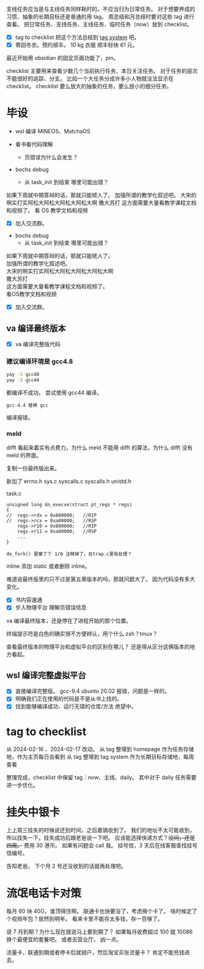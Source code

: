 支线任务应当是与主线任务同样耗时的，不应当归为日常任务。
对于想要养成的习惯、抽象的长期目标还是普通的用 tag。
周总结和月总结时要对这些 tag 进行查看。
把日常任务、支线任务、主线任务、临时任务（now）放到 checklist。

* [X] tag to checklist
  把这个方法总结到 [tag system](tag%20system.md) 吧。
* [X] 寄回冬衣。预约顺丰。
  10 kg 衣服 顺丰标快 61 元。

最近开始用 obsidian 的固定页面功能了，pin。

checklist 主要用来查看少数几个当前执行任务、本日关注任务。
对于任务的层次不能很好的追踪、分支。
比如一个大任务分成许多小人物就没法显示在 checklist。
checklist 要么放大的抽象的任务，要么放小的细分任务。

# 毕设

* wsl 编译 MINEOS、MatchaOS
* 看书看代码理解

  * 页错误为什么会发生？
* bochs debug

  * 从 task_init 到结束 哪里可能出错？

如果下周就中期答辩的话，那就只能唬人了。
加强所谓的教学化叙述吧。
大宋的啊实打实阿松大阿松大阿松大阿松大啊
撒大苏打
这方面需要大量看教学课程文档和视频了。
看 OS 教学文档和视频

* [X] 加入交流群。
- bochs debug
  - 从 task_init 到结束 哪里可能出错？

如果下周就中期答辩的话，那就只能唬人了。  
加强所谓的教学化叙述吧。  
大宋的啊实打实阿松大阿松大阿松大阿松大啊  
撒大苏打  
这方面需要大量看教学课程文档和视频了。  
看OS教学文档和视频

- [X] 加入交流群。

## va 编译最终版本

- [X] va 编译完整版代码

### 建议编译环境是 gcc4.8

```bash
yay -S gcc48
yay -S gcc44
```

都编译不成功。
尝试使用 gcc44 编译。

```
gcc-4.4 替换 gcc 
```

编译报错。

### meld

difft 看起来着实有点费力，为什么 meld 不能用 difft 的算法，为什么 difft 没有 meld 的界面。

复制一份最终版出来。

新加了
errno.h
sys.c
syscalls.c
syscalls.h
unistd.h

task.c

```
unsigned long do_execve(struct pt_regs * regs)
{
//	regs->rdx = 0x800000;	//RIP
//	regs->rcx = 0xa00000;	//RSP
	regs->r10 = 0x800000;	//RIP
	regs->r11 = 0xa00000;	//RSP	
	...
}

do_fork() 里塞了个 1/0 注释掉了。在trap.c里有处理？
```

inline 添加 static 或者删除 inline。

难道说最终版里的只不过是第五章版本的吗，那就问题大了。
因为代码没有多大变化。

- [X] 书内容速通
- [X] 步入物理平台
  理解页错误信息

va 编译最终版本，还是停在了进程开始的那个位置。

终端提示符是白色的确实很不方便辨认，用个什么 zsh？tmux？

查看最终版本的物理平台和虚拟平台的区别在哪儿？
还是得从区分这俩版本的地方看起。

## wsl 编译完整虚拟平台

- [X] 直接编译完整版。
  gcc-9.4 ubuntu 20.02
  报错，问题是一样的。
- [X] 明确我们正在使用的代码是不是从书上找的。
- [X] 找到能够编译成功、运行无错的仓库/方法
  绝望中。

# tag to checklist

从 2024-02-16 、2024-02-17 改动。
从 tag 整理到 homepage 作为任务存储地，作为主页每日会看到
从 tag 整理到 tag system 作为长期目标存储地，每周查看

整理完成，checklist 中保留 tag：now、主线、daily。
其中对于 daily 任务需要进一步优化。

# 挂失中银卡

上上周三挂失的时候说还到时间，之后嘉锡收到了。
我们的地址不太可能收到，所以挂失一下。挂失成功后跟老爸说一下吧。
应该能选择快递方式？~~没问，还是四周。~~  费用 30 港币。
如果有问题会 call 我。
挂号信，3 天后在线客服查找挂号信编号。

告知老爸。
下个月 2 号还没收到的话就再处理吧。

# 流氓电话卡对策

每月 60 块 40G，谁顶得住啊。
联通卡也快要没了，考虑换个卡了。
啥时候定了个视频年包？居然到明年。
看来卡里不能存太多钱，存一百够了。

说 7 月到期？为什么现在就说马上要到期了？
如果每月收费超过 100 就 10086 换个最便宜的套餐吧。
或者去营业厅。
凶一点。

流量卡，联通到期或者停卡后就销户，然后淘宝买张流量卡？
肯定不能充钱进去。

